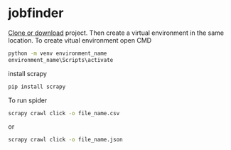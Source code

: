 # jobfinder
[Clone or download](https://github.com/Siddhant356/jobfinder.git) project. Then create a virtual environment in the same location.
To create vitual environment open CMD 
```bash
python -m venv environment_name
environment_name\Scripts\activate
```
install scrapy
```bash
pip install scrapy
```
To run spider
```bash
scrapy crawl click -o file_name.csv
```
or
```bash
scrapy crawl click -o file_name.json
```

